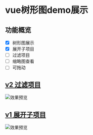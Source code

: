 
# vue树形图demo展示

## 功能概览
* [X] 树形图展示
* [X] 展开子项目
* [ ] 过滤项目
* [ ] 缩略图查看
* [ ] 可拖动

## [v2 过滤项目](https://laomu1988.github.io/demo-vue-tree/v2/index.html)
![效果预览](https://laomu1988.github.io/demo-vue-tree/img/v2.png)

## [v1 展开子项目](https://laomu1988.github.io/demo-vue-tree/v1/index.html)
![效果预览](https://laomu1988.github.io/demo-vue-tree/img/tree.png)
